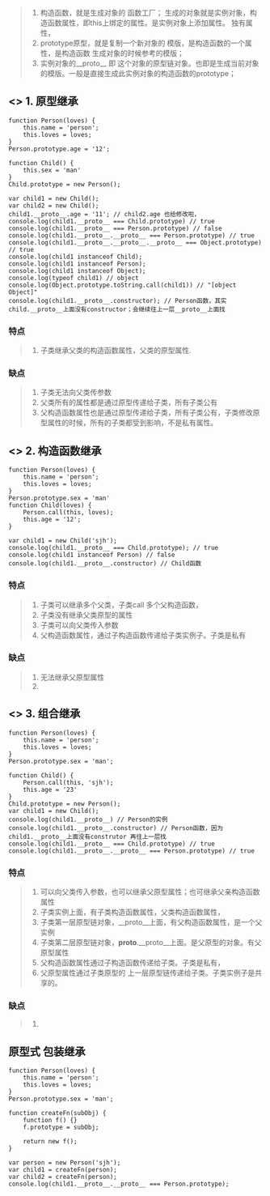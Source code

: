 > 1. 构造函数，就是生成对象的 函数工厂； 生成的对象就是实例对象，构造函数属性，即this上绑定的属性。是实例对象上添加属性。 独有属性，
> 2. prototype原型，就是复制一个新对象的 模版，是构造函数的一个属性，是构造函数 生成对象的时候参考的模版；
> 3. 实例对象的__proto__ 即 这个对象的原型链对象。也即是生成当前对象的模版。一般是直接生成此实例对象的构造函数的prototype；

## <> 1. 原型继承
```
function Person(loves) {
    this.name = 'person';
    this.loves = loves;
}
Person.prototype.age = '12';

function Child() {
    this.sex = 'man'
}
Child.prototype = new Person();

var child1 = new Child();
var child2 = new Child();
child1.__proto__.age = '11'; // child2.age 也给修改啦，
console.log(child1.__proto__ === Child.prototype) // true
console.log(child1.__proto__ === Person.prototype) // false
console.log(child1.__proto__.__proto__ === Person.prototype) // true
console.log(child1.__proto__.__proto__.__proto__ === Object.prototype) // true
console.log(child1 instanceof Child); 
console.log(child1 instanceof Person);
console.log(child1 instanceof Object);
console.log(typeof child1) // object
console.log(Object.prototype.toString.call(child1)) // "[object Object]"
console.log(child1.__proto__.constructor); // Person函数，其实child.__proto__上面没有constructor；会继续往上一层__proto__上面找

```
### 特点
> 1. 子类继承父类的构造函数属性，父类的原型属性.

### 缺点
> 1. 子类无法向父类传参数
> 2. 父类所有的属性都是通过原型传递给子类，所有子类公有
> 3. 父构造函数属性也是通过原型传递给子类，所有子类公有，子类修改原型属性的时候，所有的子类都受到影响，不是私有属性。

## <> 2. 构造函数继承
```
function Person(loves) {
    this.name = 'person';
    this.loves = loves;
}
Person.prototype.sex = 'man'
function Child(loves) {
    Person.call(this, loves);
    this.age = '12';
}

var child1 = new Child('sjh');
console.log(child1.__proto__ === Child.prototype); // true
console.log(child1 instanceof Person) // false
console.log(child1.__proto__.constructor) // Child函数

```
### 特点
> 1. 子类可以继承多个父类，子类call 多个父构造函数，
> 2. 子类没有继承父类原型的属性
> 3. 子类可以向父类传入参数
> 4. 父构造函数属性，通过子构造函数传递给子类实例子。子类是私有
### 缺点
> 1. 无法继承父原型属性
> 2. 

## <> 3. 组合继承
```
function Person(loves) {
    this.name = 'person';
    this.loves = loves;
}
Person.prototype.sex = 'man';

function Child() {
    Person.call(this, 'sjh');
    this.age = '23'
}
Child.prototype = new Person();
var child1 = new Child();
console.log(child1.__proto__) // Person的实例
console.log(child1.__proto__.constructor) // Person函数，因为child1.__proto__上面没有construtor 再往上一层找
console.log(child1.__proto__ === Child.prototype) // true
console.log(child1.__proto__.__proto__ === Person.prototype) // true
```

### 特点
> 1. 可以向父类传入参数，也可以继承父原型属性；也可继承父亲构造函数属性
> 2. 子类实例上面，有子类构造函数属性，父类构造函数属性，
> 3. 子类第一层原型链对象，__proto__上面，有父构造函数属性，是一个父实例
> 4. 子类第二层原型链对象，__proto__.__proto__上面。是父原型的对象。有父原型属性
> 5. 父构造函数属性通过子构造函数传递给子类。子类是私有，
> 6. 父原型属性通过子类原型的 上一层原型链传递给子类。子类实例子是共享的。
### 缺点
> 1. 

## 原型式 包装继承
```
function Person(loves) {
    this.name = 'person';
    this.loves = loves;
}
Person.prototype.sex = 'man';

function createFn(subObj) {
    function f() {}
    f.prototype = subObj;

    return new f();
}

var person = new Person('sjh');
var child1 = createFn(person);
var child2 = createFn(person);
console.log(child1.__proto__.__proto__ === Person.prototype);
```
